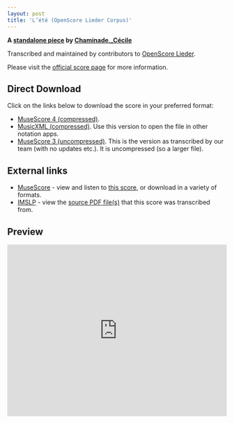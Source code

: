 ```yaml
---
layout: post
title: 'L’été (OpenScore Lieder Corpus)'
---
```


__A [standalone piece](https://fourscoreandmore.org/openscore/lieder/Chaminade,_C%C3%A9cile/_/) by [Chaminade,_Cécile](https://fourscoreandmore.org/openscore/lieder/Chaminade,_C%C3%A9cile)__

Transcribed and maintained by contributors to [OpenScore Lieder].

Please visit the [official score page] for more information.

[official score page]: https://musescore.com/openscore-lieder-corpus/scores/5987667
[OpenScore Lieder]: https://musescore.com/openscore-lieder-corpus

## Direct Download

Click on the links below to download the score in your preferred format:
- [MuseScore 4 (compressed)](https://fourscoreandmore.org/openscore/lieder/Chaminade,_C%C3%A9cile/_/L%E2%80%99%C3%A9t%C3%A9.mscz).
- [MusicXML (compressed)](https://fourscoreandmore.org/openscore/lieder/Chaminade,_C%C3%A9cile/_/L%E2%80%99%C3%A9t%C3%A9.mxl). Use this version to open the file in other notation apps.
- [MuseScore 3 (uncompressed)](https://raw.githubusercontent.com/OpenScore/Lieder/refs/heads/main/scores/Chaminade,_C%C3%A9cile/_/L%E2%80%99%C3%A9t%C3%A9/lc5987667.mscx). This is the version as transcribed by our team (with no updates etc.). It is uncompressed (so a larger file).

## External links

- [MuseScore] - view and listen to [this score][MuseScore], or download in a variety of formats.
- [IMSLP] - view the [source PDF file(s)][IMSLP] that this score was transcribed from.

[MuseScore]: https://musescore.com/score/5987667
[IMSLP]: https://imslp.org/wiki/Special:ReverseLookup/140920

## Preview

<iframe width="100%" height="394" src="https://musescore.com/openscore-lieder-corpus/scores/5987667/embed" frameborder="0" allowfullscreen allow="autoplay; fullscreen"></iframe>
